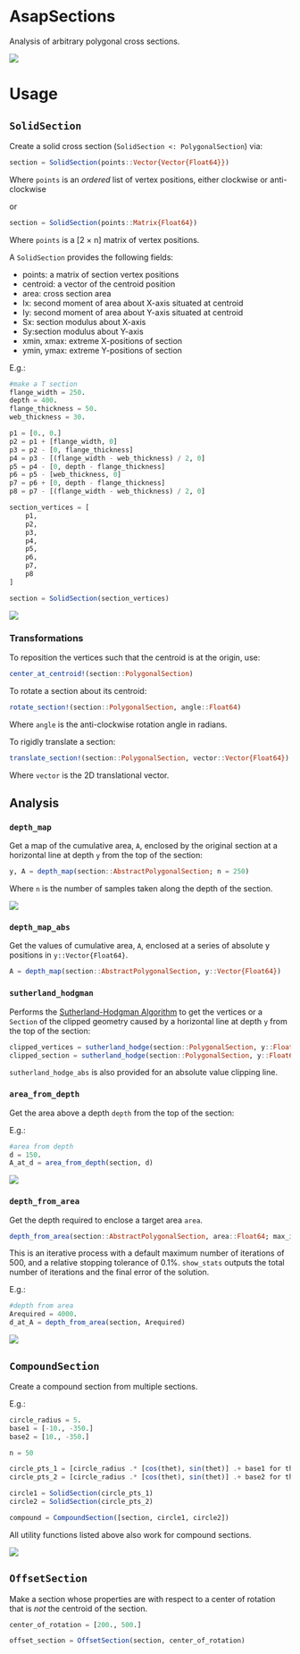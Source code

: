 # AsapSections
Analysis of arbitrary polygonal cross sections.

![](READMEassets/depthmap.gif)

# Usage
## `SolidSection`
Create a solid cross section (`SolidSection <: PolygonalSection`) via:

```julia
section = SolidSection(points::Vector{Vector{Float64}})
```

Where `points` is an *ordered* list of vertex positions, either clockwise or anti-clockwise

or

```julia
section = SolidSection(points::Matrix{Float64})
```

Where `points` is a [2 × n] matrix of vertex positions.

A `SolidSection` provides the following fields:
- points: a matrix of section vertex positions
- centroid: a vector of the centroid position
- area: cross section area
- Ix: second moment of area about X-axis situated at centroid
- Iy: second moment of area about Y-axis situated at centroid
- Sx: section modulus about X-axis
- Sy:section modulus about Y-axis
- xmin, xmax: extreme X-positions of section
- ymin, ymax: extreme Y-positions of section

E.g.:
```julia
#make a T section
flange_width = 250.
depth = 400.
flange_thickness = 50.
web_thickness = 30.

p1 = [0., 0.]
p2 = p1 + [flange_width, 0]
p3 = p2 - [0, flange_thickness]
p4 = p3 - [(flange_width - web_thickness) / 2, 0]
p5 = p4 - [0, depth - flange_thickness]
p6 = p5 - [web_thickness, 0]
p7 = p6 + [0, depth - flange_thickness]
p8 = p7 - [(flange_width - web_thickness) / 2, 0]

section_vertices = [
    p1,
    p2,
    p3,
    p4,
    p5,
    p6,
    p7,
    p8
]

section = SolidSection(section_vertices)
```

![](READMEassets/step2.png)

### Transformations
To reposition the vertices such that the centroid is at the origin, use:

```julia
center_at_centroid!(section::PolygonalSection)
```

To rotate a section about its centroid:

```julia
rotate_section!(section::PolygonalSection, angle::Float64)
```

Where `angle` is the anti-clockwise rotation angle in radians.

To rigidly translate a section:

```julia
translate_section!(section::PolygonalSection, vector::Vector{Float64})
```

Where `vector` is the 2D translational vector.

## Analysis
### `depth_map`
Get a map of the cumulative area, `A`, enclosed by the original section at a horizontal line at depth `y` from the top of the section:

```julia
y, A = depth_map(section::AbstractPolygonalSection; n = 250)
```

Where `n` is the number of samples taken along the depth of the section.

![](READMEassets/depthmap.png)

### `depth_map_abs`
Get the values of cumulative area, `A`, enclosed at a series of absolute y positions in `y::Vector{Float64}`.

```julia
A = depth_map(section::AbstractPolygonalSection, y::Vector{Float64})
```

### `sutherland_hodgman`
Performs the [Sutherland-Hodgman Algorithm](https://en.wikipedia.org/wiki/Sutherland%E2%80%93Hodgman_algorithm) to get the vertices or a `Section` of the clipped geometry caused by a horizontal line at depth `y` from the top of the section:

```julia
clipped_vertices = sutherland_hodge(section::PolygonalSection, y::Float64)
clipped_section = sutherland_hodge(section::PolygonalSection, y::Float64; return_section = true)
```

`sutherland_hodge_abs` is also provided for an absolute value clipping line.

### `area_from_depth`
Get the area above a depth `depth` from the top of the section:

E.g.:
```julia
#area from depth
d = 150.
A_at_d = area_from_depth(section, d)
```

![](READMEassets/a_from_d.png)

### `depth_from_area`
Get the depth required to enclose a target area `area`.

```julia
depth_from_area(section::AbstractPolygonalSection, area::Float64; max_iter = 500, rel_tol = 1e-3, show_stats = true)
```

This is an iterative process with a default maximum number of iterations of 500, and a relative stopping tolerance of 0.1%. `show_stats` outputs the total number of iterations and the final error of the solution.

E.g.:
```julia
#depth from area
Arequired = 4000.
d_at_A = depth_from_area(section, Arequired)
```
![](READMEassets/d_from_a.png)
## `CompoundSection`
Create a compound section from multiple sections.

E.g.:
```julia
circle_radius = 5.
base1 = [-10., -350.]
base2 = [10., -350.]

n = 50

circle_pts_1 = [circle_radius .* [cos(thet), sin(thet)] .+ base1 for thet in range(0, 2pi, n)]
circle_pts_2 = [circle_radius .* [cos(thet), sin(thet)] .+ base2 for thet in range(0, 2pi, n)]

circle1 = SolidSection(circle_pts_1)
circle2 = SolidSection(circle_pts_2)

compound = CompoundSection([section, circle1, circle2])
```

All utility functions listed above also work for compound sections.

![](READMEassets/compound.png)

## `OffsetSection`
Make a section whose properties are with respect to a center of rotation that is *not* the centroid of the section.

```julia
center_of_rotation = [200., 500.]

offset_section = OffsetSection(section, center_of_rotation)
```